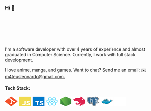 <!--
- 🧑🏻 Um pouco sobre mim.
- 👋 Olá, Eu sou @mateusmatosleornado.
- 👀 Estou interessado em arranjar um emprego na área de programação.
- 🌱 No momento estou graduando Ciência da computação.
- 📫 Chegue até mim através de meu e-mail.
- 💻 Skills: Construção de softwares básicos em C, programação Orientada a Objetos, Desenvolvimento Front-End.
-->
<!--
# Mateus Leonardo 
My name is Mateus and I'm a computer science student. 
-->

### Hi 👋
<p style="padding-top: 100px;">I'm a software developer with over 4 years of experience and almost graduated in Computer Science. Currently, I work with full stack development.</p>
<p>I love anime, manga, and games. Want to chat? Send me an email: ✉️ <a href ="">m4teusleonardo@gmail.com.</a></p>

<h4>Tech Stack:</h4>
<div>
    <img align="center" alt="Mateus-Git" height="30" width="40" src="https://raw.githubusercontent.com/devicons/devicon/master/icons/git/git-original.svg">
    <img align="center" alt="Mateus-Js" height="30" width="40" src="https://raw.githubusercontent.com/devicons/devicon/master/icons/javascript/javascript-plain.svg">
    <img align="center" alt="Mateus-Ts" height="30" width="40" src="https://raw.githubusercontent.com/devicons/devicon/master/icons/typescript/typescript-plain.svg">   
    <img align="center" alt="Mateus-React" height="30" width="40" src="https://raw.githubusercontent.com/devicons/devicon/master/icons/react/react-original.svg">
    <img align="center" alt="Mateus-Node" height="30" width="40" src="https://raw.githubusercontent.com/devicons/devicon/master/icons/nodejs/nodejs-original.svg">
    <img align="center" alt="Mateus-Nest" height="30" width="40" src="https://raw.githubusercontent.com/devicons/devicon/master/icons/nestjs/nestjs-original.svg">
    <img align="center" alt="Mateus-Postgresql" height="30" width="40" src="https://raw.githubusercontent.com/devicons/devicon/master/icons/postgresql/postgresql-original.svg">
    <!-- <img align="center" alt="Mateus-Redis" height="30" width="40" src="https://cdn.jsdelivr.net/gh/devicons/devicon@latest/icons/redis/redis-original.svg"> -->
    <img align="center" alt="Mateus-Docker" height="30" width="40" src="https://raw.githubusercontent.com/devicons/devicon/master/icons/docker/docker-original.svg">
    <!-- <img align="center" alt="Mateus-Vercel" height="30" width="40" src="https://raw.githubusercontent.com/devicons/devicon/master/icons/vercel/vercel-original.svg"> -->
    <img align="center" alt="Mateus-Railway" height="30" width="40" src="https://raw.githubusercontent.com/devicons/devicon/master/icons/railway/railway-original.svg">
</div>

<!-- 
### Hello 👋
<strong>A little about myself</strong>
<div style="display: flex; align-items: center;">
    <img src="https://github.com/user-attachments/assets/b4c3a408-52d2-45f1-bec7-0e74df50141e" width="200" />
  <div style="display: flex; flex: 1; flex-direction: column;">
    <p>🧑🏻 I've been working with software development for almost 4 years</p>
    <p>👨🏻‍🎓 I'm on the final step towards majoring in computer science</p>
    <p>💼 Currently working as a mobile engineer - React Native</p>
    <p>📫 Contact me by my email: m4teusleonardo@gmail.com</p>
    <p>🌱 Hobbies: music, books, technologies, exercise, games, movies and series</p>
  </div>
</div>
-->
<!--
### Skills and knowledge 👇
-->
<!--
![Mateus Leonardo GitHub stats](https://github-readme-stats.vercel.app/api?username=mateusmatosleonardo&theme=dark&show_icons=true)
-->

<!--
<div style="display: inline_block"><br>
  <img align="center" alt="Mateus-Git" height="30" width="40" src="https://raw.githubusercontent.com/devicons/devicon/master/icons/git/git-original.svg">
  <img align="center" alt="Mateus-Ts" height="30" width="40" src="https://raw.githubusercontent.com/devicons/devicon/master/icons/typescript/typescript-plain.svg">
  <img align="center" alt="Mateus-Js" height="30" width="40" src="https://raw.githubusercontent.com/devicons/devicon/master/icons/javascript/javascript-plain.svg">
  <img align="center" alt="Mateus-HTML" height="30" width="40" src="https://raw.githubusercontent.com/devicons/devicon/master/icons/html5/html5-original.svg">
  <img align="center" alt="Mateus-CSS" height="30" width="40" src="https://raw.githubusercontent.com/devicons/devicon/master/icons/css3/css3-original.svg">
  <img align="center" alt="Mateus-React" height="30" width="40" src="https://raw.githubusercontent.com/devicons/devicon/master/icons/react/react-original.svg">
  <img align="center" alt="Mateus-NextJS" height="30" width="40" src="https://raw.githubusercontent.com/devicons/devicon/master/icons/nextjs/nextjs-original.svg">
  <img align="center" alt="Mateus-NextJS" height="30" width="40" src="https://raw.githubusercontent.com/devicons/devicon/master/icons/tailwindcss/tailwindcss-plain.svg">
  <img align="center" alt="Mateus-NodeJS" height="30" width="40" src="https://raw.githubusercontent.com/devicons/devicon/master/icons/nodejs/nodejs-original.svg">
  <img align="center" alt="Mateus-Express" height="30" width="40" src="https://cdn.jsdelivr.net/gh/devicons/devicon/icons/express/express-original.svg">
<img align="center" alt="Mateus-NextJS" height="30" width="40" src="https://cdn.jsdelivr.net/gh/devicons/devicon/icons/linux/linux-original.svg" />
 -->
  <!--
 ##
<div>
<a href = "mailto: m4teusmatos@gmail.com"><img src="https://img.shields.io/badge/-Gmail-%23EA4335?style=for-the-badge&logo=gmail&logoColor=white" target="_blank"></a>
<a href="https://www.linkedin.com/in/mateus-matos-1a24381bb/" target="_blank"><img src="https://img.shields.io/badge/-LinkedIn-%230077B5?style=for-the-badge&logo=linkedin&logoColor=white" target="_blank"></a>
<a href="https://instagram.com/m4teusleonardo/" target="_blank"><img src="https://img.shields.io/badge/-Instagram-%23E4405F?style=for-the-badge&logo=instagram&logoColor=white" target="_blank"></a>
</div>
-->
